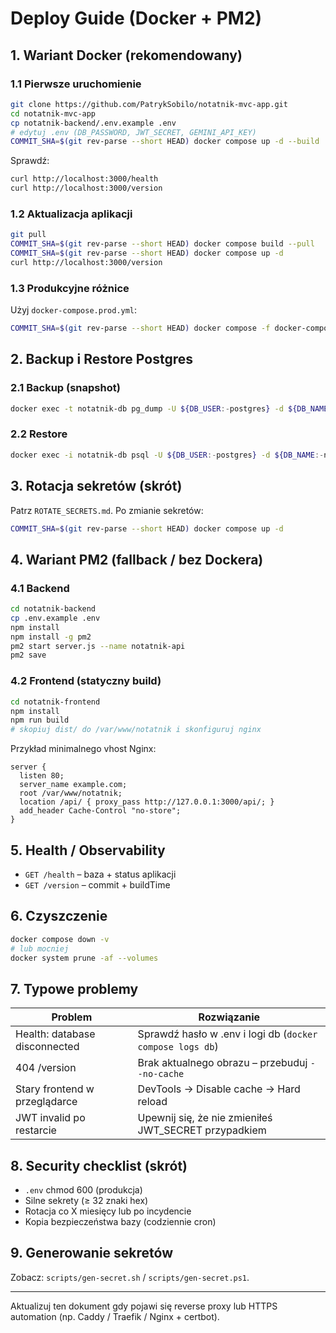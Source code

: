 # Deploy Guide (Docker + PM2)

## 1. Wariant Docker (rekomendowany)
### 1.1 Pierwsze uruchomienie
```bash
git clone https://github.com/PatrykSobilo/notatnik-mvc-app.git
cd notatnik-mvc-app
cp notatnik-backend/.env.example .env
# edytuj .env (DB_PASSWORD, JWT_SECRET, GEMINI_API_KEY)
COMMIT_SHA=$(git rev-parse --short HEAD) docker compose up -d --build
```
Sprawdź:
```bash
curl http://localhost:3000/health
curl http://localhost:3000/version
```

### 1.2 Aktualizacja aplikacji
```bash
git pull
COMMIT_SHA=$(git rev-parse --short HEAD) docker compose build --pull
COMMIT_SHA=$(git rev-parse --short HEAD) docker compose up -d
curl http://localhost:3000/version
```

### 1.3 Produkcyjne różnice
Użyj `docker-compose.prod.yml`:
```bash
COMMIT_SHA=$(git rev-parse --short HEAD) docker compose -f docker-compose.yml -f docker-compose.prod.yml up -d --build
```

## 2. Backup i Restore Postgres
### 2.1 Backup (snapshot)
```bash
docker exec -t notatnik-db pg_dump -U ${DB_USER:-postgres} -d ${DB_NAME:-notatnik_db} > backup_$(date +%F).sql
```
### 2.2 Restore
```bash
docker exec -i notatnik-db psql -U ${DB_USER:-postgres} -d ${DB_NAME:-notatnik_db} < backup_2025-10-01.sql
```

## 3. Rotacja sekretów (skrót)
Patrz `ROTATE_SECRETS.md`. Po zmianie sekretów:
```bash
COMMIT_SHA=$(git rev-parse --short HEAD) docker compose up -d
```

## 4. Wariant PM2 (fallback / bez Dockera)
### 4.1 Backend
```bash
cd notatnik-backend
cp .env.example .env
npm install
npm install -g pm2
pm2 start server.js --name notatnik-api
pm2 save
```
### 4.2 Frontend (statyczny build)
```bash
cd notatnik-frontend
npm install
npm run build
# skopiuj dist/ do /var/www/notatnik i skonfiguruj nginx
```
Przykład minimalnego vhost Nginx:
```
server {
  listen 80;
  server_name example.com;
  root /var/www/notatnik;
  location /api/ { proxy_pass http://127.0.0.1:3000/api/; }
  add_header Cache-Control "no-store";
}
```

## 5. Health / Observability
- `GET /health` – baza + status aplikacji
- `GET /version` – commit + buildTime

## 6. Czyszczenie
```bash
docker compose down -v
# lub mocniej
docker system prune -af --volumes
```

## 7. Typowe problemy
| Problem | Rozwiązanie |
|---------|-------------|
| Health: database disconnected | Sprawdź hasło w .env i logi db (`docker compose logs db`) |
| 404 /version | Brak aktualnego obrazu – przebuduj `--no-cache` |
| Stary frontend w przeglądarce | DevTools → Disable cache → Hard reload |
| JWT invalid po restarcie | Upewnij się, że nie zmieniłeś JWT_SECRET przypadkiem |

## 8. Security checklist (skrót)
- `.env` chmod 600 (produkcja)
- Silne sekrety (≥ 32 znaki hex)
- Rotacja co X miesięcy lub po incydencie
- Kopia bezpieczeństwa bazy (codziennie cron)

## 9. Generowanie sekretów
Zobacz: `scripts/gen-secret.sh` / `scripts/gen-secret.ps1`.

---
Aktualizuj ten dokument gdy pojawi się reverse proxy lub HTTPS automation (np. Caddy / Traefik / Nginx + certbot).
